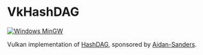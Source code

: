 # VkHashDAG

[![Windows MinGW](https://github.com/AdamYuan/VkHashDAG/actions/workflows/windows-mingw.yml/badge.svg)](https://github.com/AdamYuan/VkHashDAG/actions/workflows/windows-mingw.yml)

Vulkan implementation of [HashDAG](https://github.com/Phyronnaz/HashDAG), sponsored
by [Aidan-Sanders](https://github.com/Aidan-Sanders).
